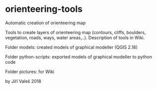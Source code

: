 # orienteering-tools
Automatic creation of orienteering map

Tools to create layers of orienteering map (contours, cliffs, boulders, vegetation, roads, ways, water areas,..).
Description of tools in Wiki.

Folder models: created models of graphical modeller (QGIS 2.18)

Folder python-scripts: exported models of graphical modeller to python code

Folder pictures: for Wiki

by Jiří Valeš 2018

